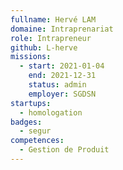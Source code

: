 ```yaml
---
fullname: Hervé LAM
domaine: Intraprenariat
role: Intrapreneur
github: L-herve
missions:
  - start: 2021-01-04
    end: 2021-12-31
    status: admin
    employer: SGDSN
startups:
  - homologation
badges:
  - segur
competences:
  - Gestion de Produit
---
```

